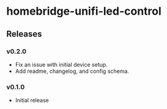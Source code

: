 # homebridge-unifi-led-control

## Releases

### v0.2.0
- Fix an issue with initial device setup.
- Add readme, changelog, and config schema.

### v0.1.0
- Initial release
